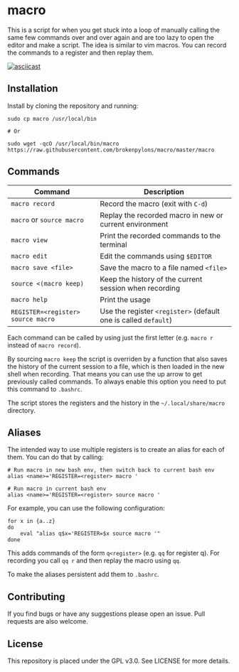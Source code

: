 # macro

This is a script for when you get stuck into a loop of manually calling the same few commands over and over again and are too lazy to open the editor and make a script. The idea is similar to vim macros. You can record the commands to a register and then replay them.

[![asciicast](https://asciinema.org/a/221835.svg)](https://asciinema.org/a/221835)

## Installation

Install by cloning the repository and running:

```
sudo cp macro /usr/local/bin

# Or

sudo wget -qcO /usr/local/bin/macro https://raw.githubusercontent.com/brokenpylons/macro/master/macro
```

## Commands

| Command                               | Description                                                            |
| ------------------------------------- | ---------------------------------------------------------------------- |
|```macro record```                     | Record the macro (exit with ```C-d```)                                 |
|```macro``` or ```source macro```      | Replay the recorded macro in new or current environment                |
|```macro view```                       | Print the recorded commands to the terminal                            |
|```macro edit```                       | Edit the commands using ```$EDITOR```                                  |
|```macro save <file>```                | Save the macro to a file named ```<file>```                            |
|```source <(macro keep)```             | Keep the history of the current session when recording                 |
|```macro help```                       | Print the usage                                                        |
|```REGISTER=<register> source macro``` | Use the register ```<register>``` (default one is called ```default```)|

Each command can be called by using just the first letter (e.g. ```macro r``` instead of ```macro record```).

By sourcing ```macro keep``` the script is overriden by a function that also saves the history of the current session to a file, which is then loaded in the new shell when recording. That means you can use the up arrow to get previously called commands. To always enable this option you need to put this command to ```.bashrc```.

The script stores the registers and the history in the ```~/.local/share/macro``` directory.

## Aliases

The intended way to use multiple registers is to create an alias for each of them. You can do that by calling:
```
# Run macro in new bash env, then switch back to current bash env
alias <name>='REGISTER=<register> macro '

# Run macro in current bash env
alias <name>='REGISTER=<register> source macro '
```

For example, you can use the following configuration:
```
for x in {a..z}
do
    eval "alias q$x='REGISTER=$x source macro '"
done
```
This adds commands of the form ```q<register>``` (e.g. ```qq``` for register q). For recording you call ```qq r``` and then replay the macro using ```qq```.

To make the aliases persistent add them to ```.bashrc```.

## Contributing
If you find bugs or have any suggestions please open an issue. Pull requests are also welcome.

## License
This repository is placed under the GPL v3.0. See LICENSE for more details.
